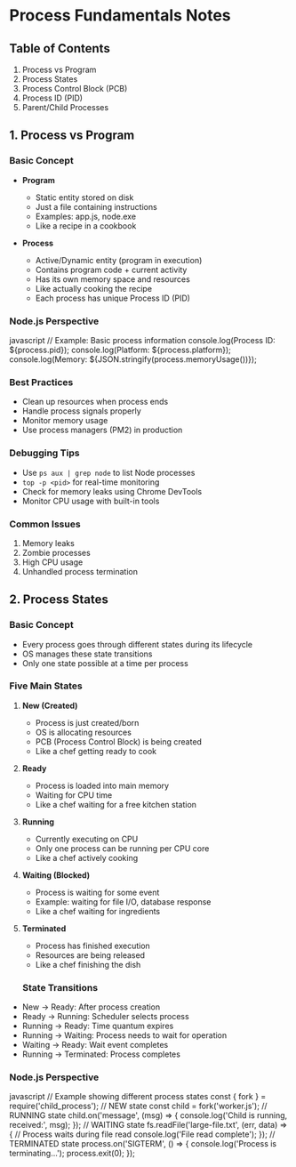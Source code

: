 # Process Fundamentals Notes

## Table of Contents
1. Process vs Program
2. Process States
3. Process Control Block (PCB)
4. Process ID (PID)
5. Parent/Child Processes

## 1. Process vs Program

### Basic Concept
- **Program**
  - Static entity stored on disk
  - Just a file containing instructions
  - Examples: app.js, node.exe
  - Like a recipe in a cookbook

- **Process**
  - Active/Dynamic entity (program in execution)
  - Contains program code + current activity
  - Has its own memory space and resources
  - Like actually cooking the recipe
  - Each process has unique Process ID (PID)

### Node.js Perspective
javascript
// Example: Basic process information
console.log(Process ID: ${process.pid});
console.log(Platform: ${process.platform});
console.log(Memory: ${JSON.stringify(process.memoryUsage())});


### Best Practices
- Clean up resources when process ends
- Handle process signals properly
- Monitor memory usage
- Use process managers (PM2) in production

### Debugging Tips
- Use `ps aux | grep node` to list Node processes
- `top -p <pid>` for real-time monitoring
- Check for memory leaks using Chrome DevTools
- Monitor CPU usage with built-in tools

### Common Issues
1. Memory leaks
2. Zombie processes
3. High CPU usage
4. Unhandled process termination

## 2. Process States

### Basic Concept
- Every process goes through different states during its lifecycle
- OS manages these state transitions
- Only one state possible at a time per process

### Five Main States
1. **New (Created)**
   - Process is just created/born
   - OS is allocating resources
   - PCB (Process Control Block) is being created
   - Like a chef getting ready to cook

2. **Ready**
   - Process is loaded into main memory
   - Waiting for CPU time
   - Like a chef waiting for a free kitchen station

3. **Running**
   - Currently executing on CPU
   - Only one process can be running per CPU core
   - Like a chef actively cooking

4. **Waiting (Blocked)**
   - Process is waiting for some event
   - Example: waiting for file I/O, database response
   - Like a chef waiting for ingredients

5. **Terminated**
   - Process has finished execution
   - Resources are being released
   - Like a chef finishing the dish

   ### State Transitions
- New → Ready: After process creation
- Ready → Running: Scheduler selects process
- Running → Ready: Time quantum expires
- Running → Waiting: Process needs to wait for operation
- Waiting → Ready: Wait event completes
- Running → Terminated: Process completes

### Node.js Perspective
javascript
// Example showing different process states
const { fork } = require('child_process');
// NEW state
const child = fork('worker.js');
// RUNNING state
child.on('message', (msg) => {
console.log('Child is running, received:', msg);
});
// WAITING state
fs.readFile('large-file.txt', (err, data) => {
// Process waits during file read
console.log('File read complete');
});
// TERMINATED state
process.on('SIGTERM', () => {
console.log('Process is terminating...');
process.exit(0);
});